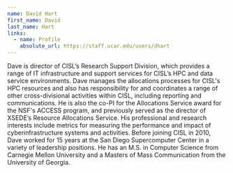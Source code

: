 ```yaml
---
name: David Hart
first_name: David
last_name: Hart
links:
  - name: Profile
    absolute_url: https://staff.ucar.edu/users/dhart
---
```

Dave is director of CISL’s Research Support Division, which provides a range of IT infrastructure and support services for CISL’s HPC and data service environments. Dave manages the allocations processes for CISL's HPC resources and also has responsibility for and coordinates a range of other cross-divisional activities within CISL, including reporting and communications. He is also the co-PI for the Allocations Service award for the NSF's ACCESS program, and previously served as the director of XSEDE’s Resource Allocations Service. His professional and research interests include metrics for measuring the performance and impact of cyberinfrastructure systems and activities. Before joining CISL in 2010, Dave worked for 15 years at the San Diego Supercomputer Center in a variety of leadership positions. He has an M.S. in Computer Science from Carnegie Mellon University and a Masters of Mass Communication from the University of Georgia.